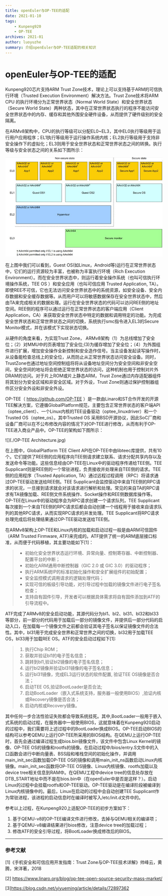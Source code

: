 ```yaml
---
title: openEuler与OP-TEE的适配 
date: 2021-01-10
tags:     
    - Kunpeng920   
    - OP-TEE   
archives: 2021-01
author: luoyuzhe
summary: 介绍openEuler与OP-TEE适配的相关知识
---
```


# openEuler与OP-TEE的适配

Kunpeng920芯片支持ARM Trust Zone技术，理论上可以支持基于ARM的可信执行环境（Trusted Execution Environment）解决方法。Trust Zone技术将ARM CPU 的执行环境分为正常世界状态（Normal World State）和安全世界状态（Secure World State）两种状态，其中在正常世界状态执行的程序不能访问安全世界状态中的内存、缓存和其他外围安全硬件设备，从而提供了硬件级别的安全隔离。

在ARMv8架构中，CPU的执行等级可以分配EL0~EL3，其中EL0执行等级用于运行用户应用程序；EL1执行等级用于运行操作系统内核；EL2执行等级用于支持非安全操作下的虚拟化；EL3则用于安全世界状态和正常世界状态之间的转换。执行等级与安全状态之间的关系如下图所示：

![](./Execution-Level.jpg)



在上图中我们可以看到，Guest OS(如Linux，Android等)运行在正常世界状态中，它们的运行资源较为丰富，也被称为丰富执行环境（Rich Execution Environment）。而在安全世界状态中，则运行着安全操作系统（也叫可信执行环境操作系统，TEE OS ）和安全应用（也叫可信应用 Trusted Application, TA）。即使REE不可信，它也无法访问安全世界状态中的系统资源，如安全设备、安全内存数据和安全缓存数据等。从而用户可以将敏感数据保存在安全世界状态中，然后由TA来完成相关的数据处理。运行在安全世界状态的代码可以访问REE侧的地址空间。REE侧的程序可以通过运行在正常世界状态的客户端应用（Client Application，CA）来获取安全世界状态中特定的数据和调用特定的功能。为完成安全世界状态和正常世界状态之间的切换，系统执行smc指令进入EL3的Secure Monitor模式，并在该模式下实现状态切换。

从硬件的角度来看，为实现Trust Zone， ARMv8架构（1）为总线增加了安全位；（2）对MMU中的页表增加了安全位;(3)为缓存增加了安全位；（4）为外围组件进行扩展，增加安全操作全新控制和安全造作信号。当主设备发起读写操作时，从设备能检查总线上的安全位，从而防止从正常世界状态访问安全设备。同时，TrustZone也通过地址空间控制组将将从设备地址空间分为安全空间和非安全空间，安全空间的地址将会拒绝正常世界状态的访问，这种机制也用于控制对片外DRAM的访问。对于片上ROM或片上静态ARM，Trust Zone通过内存适配器组件将其划分为安全区域和非安全区域。对于外设，Trust Zone则通过保护控制器组件区分安全外设和非安全外设。

OP-TEE（ https://github.com/OP-TEE ）是一款由Linaro和ST合作开发的开源TEE解决方案，它遵循GlobalPlatform规范，主要包含正常世界状态的客户端API（optee_client）、一个Linux内核的TEE设备驱动（optee_linuxdriver）和一个Trusted OS（optee_os）。其中Trusted OS 采用BSD开源协议，因此SoC厂商和设备厂商可以在不公布修改内容的情况下对OP-TEE进行修改，从而有利于OP-TEE进入商业产品中。OP-TEE的架构如下图所示：

![](./OP-TEE Architecture.jpg)

在上图中，GlobalPlatform TEE Client API在OP-TEE中由libteec库提供，共有10个。它们提供了REE侧的应用程序向TEE侧请求建立联系、请求分配共享内存以及发送命令等功能。这些信息经由OP-TEE在Linux中的驱动程序传递给TEE侧。TEE Supplicant则是REE侧的一个常驻进程，负责接收并处理来自TEE侧的请求。TEE侧的应用程序（Trusted Application, TA）通过远程过程调用（RPC）将请求通过OP-TEE驱动发送给REE侧。TEE Supplicant会监控驱动中来自TEE侧的RPC请求的状况，一旦接到请求就会对该请求进行解析和处理。常见的来自TA的RPC请求有TA镜像加载、REE侧文件系统操作、Socket操作和REE侧数据库操作等。OP-TEE在Linux中的驱动程序会为RPC请求创建一个请求队列，TEE Supplicant每次接到一个来自TEE侧的RPC请求后都会自动创建一个线程用于接收来自请求队列的其他RPC请求，从而实现RPC请求的并发处理。TEE Supplicant将RPC请求处理完成后将处理结果通过OP-TEE驱动发送给TEE侧。

在ARMv8架构上OP-TEE和Linux内核的加载和启动过程一般是由ARM可信固件（ARM Trusted Firmware, ATF)来完成的。ATF提供了统一的ARM底层接口标准，从而便于代码移植，其主要功能如下[1]：

> - 初始化安全世界状态运行环境、异常向量、控制寄存器、中断控制器、配置平台的中断；
> - 初始化ARM通用中断控制器（GIC 2.0 或 GIC 3.0）的驱动程序；
> - 执行ARM系统IP的标准初始化操作和安全扩展组件的初始配置；
> - 安全监控模式调用请求的逻辑处理代码；
> - 实现可信的板级引导功能，对引导过程中加载的镜像文件进行电子签名检查；
> - 支持自有固件引导，开发者可以根据具体需求将自有固件添加到ATF的引导流程中。

ATF完成了ARMv8的安全启动功能，其源代码分为bl1、bl2、bl31、bl32和bl33等部分，前一部分的代码用于加载后一部分的镜像文件，并提供后一部分代码的启动入口，在加载每一个镜像文件之前都会验证其电子签名以保证镜像文件的合法性。其中，bl31用于完成安全世界和正常世界之间的切换，bl32用于加载TEE OS，bl33用于加载REE OS。ATF的安全启动过程如下[1]:

> 1. 执行Chip ROM；
> 2. 获取并验证bl1的电子签名信息；
> 3. 跳转到bl1,验证bl2镜像的电子签名信息；
> 4. 运行bl2镜像并验证bl31镜像的电子签名信息；
> 5. 运行bl31镜像，完成EL3运行状态的软件配置, 验证TEE OS镜像是否合法；
> 6. 启动TEE OS,验证BootLoader是否合法;
> 7. 启动BootLoader（嵌入式系统支持，服务器一般使用BIOS）,验证内核或Recovery镜像是否合法；
> 8. 启动内核或Recovery镜像。

其中任何一步合法性验证失败都会导致系统挂死。其中,BootLoader一般用于嵌入式系统的启动过程，在服务器中一般使用BIOS，这就意味着在Kunpeng920启动的过程中，我们需要将上述过程中的BootLoader换成BIOS。OP-TEE启动BIOS的结构可以参考QEMU上运行OP-TEE所采用的BIOS结构。在QEMU上运行OP-TEE时，首先会通过编译过程生成bios.bin镜像文件，该文件中包含Linux Kernel的镜像、OP-TEE OS的镜像和rootfs的镜像。在启动过程中/bios/entry.S文件中的入口函数会进行中断向量表、BSS段和堆栈空间的初始化操作，并调用main_init_sec函数加载OP-TEE OS的镜像和调用main_init_ns函数启动Linux内核镜像。main_init_sec函数将OP-TEE OS镜像、Linux内核镜像、rootfs加载以及device tree相关信息到RAM中。在QEMU工程中device tree的信息处存放在DTB_START地址中而不是在bios.bin中（在openEuler中是否是这样？）。启动Linux的过程中会挂载rootfs和OP-TEE驱动。OP-TEE驱动是在编译阶段被编译到Linux内核镜像中的。最后，Linux在启动的过程中会自动创建TEE Supplicant作为常驻进程，该进程的启动信息时在编译时被写入/etc/init.d文件中的。

参考以上过程，在Kunpeng920上适配OP-TEE的初步方案如下：

1. 基于QEMU-v8的OP-TEE编译文件进行修改，去掉与QEMU相关的编译项；
2. 基于QEMU-v8编译结果进行bios修改，注意device tree的加载过程；
3. 修改ATF的安全引导过程，将BootLoader换成修改后的BIOS。





------

### 参考文献

[1]《手机安全和可信应用开发指南：Trust Zone与OP-TEE技术详解》帅峰云，黄腾，宋洋著，2018

[2] https://www.linaro.org/blog/op-tee-open-source-security-mass-market/

[3]https://blog.csdn.net/yiyueming/article/details/72897362